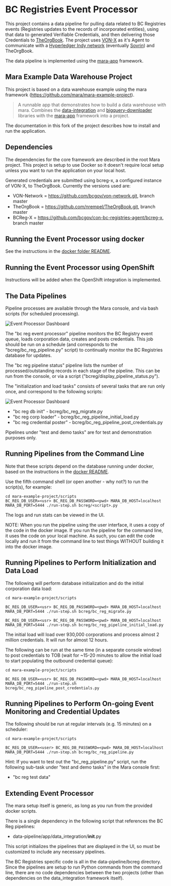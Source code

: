 # BC Registries Event Processor

This project contains a data pipeline for pulling data related to BC Registries events (Registries updates to the records of incorporated entities), using that data to generated Verifiable Credentials, and then delivering those Credentials to [TheOrgBook]((https://github.com/bcgov/TheOrgBook)). The project uses [VON-X](https://github.com/PSPC-SPAC-buyandsell/von-x) as it's Agent to communicate with a [Hyperledger Indy network](https://github.com/hyperledger/indy-node) (eventually [Sovrin](sovrin.org)) and TheOrgBook.

The data pipeline is implemented using the [mara-app](https://github.com/mara/mara-app) framework.

## Mara Example Data Warehouse Project

This project is based on a data warehouse example using the mara framework (https://github.com/mara/mara-example-project).

> A runnable app that demonstrates how to build a data warehouse with mara. Combines the [data-integration](https://github.com/mara/data-integration) and [bigquery-downloader](https://github.com/mara/bigquery-downloader) libraries with the [mara-app](https://github.com/mara/mara-app) framework into a project.

The documentation in this fork of the project describes how to install and run the application.

## Dependencies

The dependencies for the core framework are described in the root Mara project.  This project is setup to use Docker so it doesn't require local setup unless you want to run the application on your local host.

Generated credentials are submitted using bcreg-x, a configured instance of VON-X, to TheOrgBook.  Currently the versions used are:

* VON-Network = https://github.com/bcgov/von-network.git, branch master
* TheOrgBook = https://github.com/nrempel/TheOrgBook.git, branch master
* BCReg-X = https://github.com/bcgov/con-bc-registries-agent/bcreg-x, branch master

## Running the Event Processor using docker

See the instructions in the [docker folder README](../docker/README.MD).

## Running the Event Processor using OpenShift

Instructions will be added when the OpenShift integration is implemented.

## The Data Pipelines

Pipeline processes are available through the Mara console, and via bash scripts (for scheduled processing).

![Event Processor Dashboard](https://raw.githubusercontent.com/bcgov/von-bc-registries-agent/master/data-pipeline/docs/bc_registries_dashboard.png "Event Processor Dashboard")

The "bc reg event processor" pipeline monitors the BC Registry event queue, loads corporation data, creates and posts credentials.  This job should be run on a schedule (and corresponds to the "bcreg/bc_reg_pipeline.py" script) to continually monitor the BC Registries database for updates.

The "bc reg pipeline status" pipeline lists the number of processed/outstanding records in each stage of the pipeline.  This can be run from the console, or via a script ("bcreg/display_pipeline_status.py").

The "initialization and load tasks" consists of several tasks that are run only once, and correspond to the following scripts:

![Event Processor Dashboard](https://raw.githubusercontent.com/bcgov/von-bc-registries-agent/master/data-pipeline/docs/bc_registries_dashboard_init.png "Event Processor Dashboard")

* "bc reg db init" - bcreg/bc_reg_migrate.py
* "bc reg corp loader" - bcreg/bc_reg_pipeline_initial_load.py
* "bc reg credential poster" - bcreg/bc_reg_pipeline_post_credentials.py

Pipelines under "test and demo tasks" are for test and demonstration purposes only.

## Running Pipelines from the Command Line

Note that these scripts depend on the database running under docker, based on the  instructions in the [docker README](docker/README.md).

Use the fifth command shell (or open another - why not?) to run the script(s), for example:

```
cd mara-example-project/scripts
BC_REG_DB_USER=<usr> BC_REG_DB_PASSWORD=<pwd> MARA_DB_HOST=localhost MARA_DB_PORT=5444 ./run-step.sh bcreg/<script>.py
```

The logs and run stats can be viewed in the UI.

NOTE: When you run the pipeline using the user interface, it uses a copy of the code in the docker image.  If you run the pipeline for the command line, it uses the code on your local machine. As such, you can edit the code locally and run it from the command line to test things WITHOUT building it into the docker image.

## Running Pipelines to Perform Initialization and Data Load

The following will perform database initialization and do the initial corporation data load:

```
cd mara-example-project/scripts

BC_REG_DB_USER=<usr> BC_REG_DB_PASSWORD=<pwd> MARA_DB_HOST=localhost MARA_DB_PORT=5444 ./run-step.sh bcreg/bc_reg_migrate.py

BC_REG_DB_USER=<usr> BC_REG_DB_PASSWORD=<pwd> MARA_DB_HOST=localhost MARA_DB_PORT=5444 ./run-step.sh bcreg/bc_reg_pipeline_initial_load.py
```

The initial load will load over 930,000 corporations and process almost 2 million credentials.  It will run for almost 12 hours.  

The following can be run at the same time (in a separate console window) to post credentials to TOB (wait for ~15-20 minutes to allow the initial load to start populating the outbound credential queue):

```
cd mara-example-project/scripts

BC_REG_DB_USER=<usr> BC_REG_DB_PASSWORD=<pwd> MARA_DB_HOST=localhost MARA_DB_PORT=5444 ./run-step.sh bcreg/bc_reg_pipeline_post_credentials.py
```

## Running Pipelines to Perform On-going Event Monitoring and Credential Updates

The following should be run at regular intervals (e.g. 15 minutes) on a scheduler:

```
cd mara-example-project/scripts

BC_REG_DB_USER=<user> BC_REG_DB_PASSWORD=<pwd> MARA_DB_HOST=localhost MARA_DB_PORT=5444 ./run-step.sh bcreg/bc_reg_pipeline.py
```

Hint:  If you want to test out the "bc_reg_pipeline.py" script, run the following sub-task under "test and demo tasks" in the Mara console first:

* "bc reg test data"

## Extending Event Processor

The mara setup itself is generic, as long as you run from the provided docker scripts.

There is a single dependency in the following script that references the BC Reg pipelines:

* data-pipeline/app/data_integration/__init__.py

This script initializes the pipelines that are displayed in the UI, so must be customized to include any necessary pipelines.

The BC Registries specific code is all in the data-pipeline/bcreg directory.  Since the pipelines are setup to run Python commands from the command line, there are no code dependencies between the two projects (other than dependencies on the data_integration framework itself).
